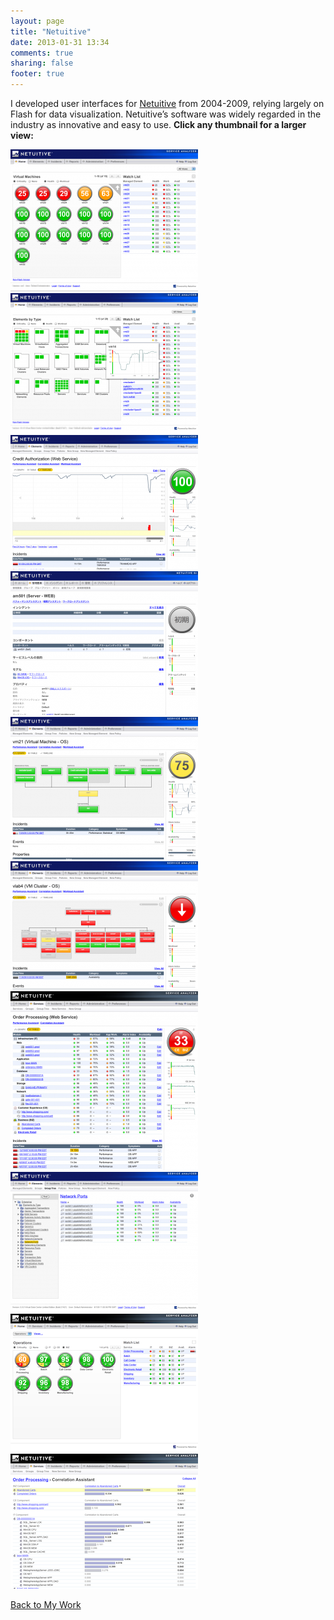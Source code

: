 ```yaml
---
layout: page
title: "Netuitive"
date: 2013-01-31 13:34
comments: true
sharing: false
footer: true
---
```


I developed user interfaces for [Netuitive][1] from 2004-2009, relying largely
on Flash for data visualization. Netuitive’s software was widely regarded in
the industry as innovative and easy to use. **Click any thumbnail for a larger
view:**

[![](/images/work/netuitive-dashboard-1-300x227.png)](/images/work/netuitive-dashboard-1.png)
[![](/images/work/netuitive-dashboard-2-300x224.png)](/images/work/netuitive-dashboard-2.png)
[![](/images/work/netuitive-incident-300x215.png)](/images/work/netuitive-incident.png)
[![](/images/work/netuitive-japanese-300x230.png)](/images/work/netuitive-japanese.png)
[![](/images/work/netuitive-service-graph-1-300x228.png)](/images/work/netuitive-service-graph-1.png)
[![](/images/work/netuitive-service-graph-2-300x205.png)](/images/work/netuitive-service-graph-2.png)
[![](/images/work/netuitive-service-table-300x286.png)](/images/work/netuitive-service-table.png)
[![](/images/work/netuitive-tree-300x224.png)](/images/work/netuitive-tree.png)
[![](/images/work/netuitive-dashboard-3-300x221.png)](/images/work/netuitive-dashboard-3.png)
[![](/images/work/netuitive-correlation-300x216.png)](/images/work/netuitive-correlation.png)

[Back to My Work](./index.html)

[1]: http://www.netuitive.com/
